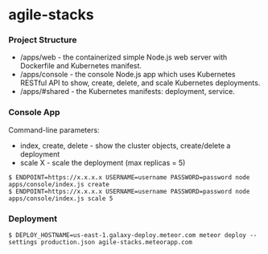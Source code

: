 # agile-stacks

### Project Structure

* /apps/web - the containerized simple Node.js web server with Dockerfile and Kubernetes manifest.
* /apps/console - the console Node.js app which uses Kubernetes RESTful API to show, create, delete, and scale Kubernetes deployments.
* /apps/#shared - the Kubernetes manifests: deployment, service.

### Console App

Command-line parameters:
* index, create, delete - show the cluster objects, create/delete a deployment
* scale X - scale the deployment (max replicas = 5)
```
$ ENDPOINT=https://x.x.x.x USERNAME=username PASSWORD=password node apps/console/index.js create
$ ENDPOINT=https://x.x.x.x USERNAME=username PASSWORD=password node apps/console/index.js scale 5
```

### Deployment

```
$ DEPLOY_HOSTNAME=us-east-1.galaxy-deploy.meteor.com meteor deploy --settings production.json agile-stacks.meteorapp.com
```
